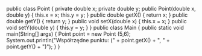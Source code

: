 public class Point {
    private double x;
    private double y;
    public Point(double x, double y) {
        this.x = x;
        this.y = y;
    }
    public double getX() {
        return x;
    }
    public double getY() {
        return y;
    }
    public void setX(double x) {
        this.x = x;
    }
    public void setY(double y) {
        this.y = y;
    }
}
public class Main {
    public static void main(String[] args) {
        Point point = new Point (5,6);
        System.out.println("Współrzędne punktu: (" + point.getX() + ", " + point.getY() + ")");
    }
}
